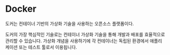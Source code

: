 # Docker
도커는 컨테이너 기반의 가상화 기술을 사용하는 오픈소스 플랫폼이다.

도커의 가장 핵심적인 기술로는 컨테이너 가상화 기술을 통해 개발과 배포를 효율적으로 관리할 수 있습니다.
가상화 개념을 사용하기에 각 컨테이너는 독립된 환경에서 애플리케이션 또는 테스트 툴로서 이용됩니다.